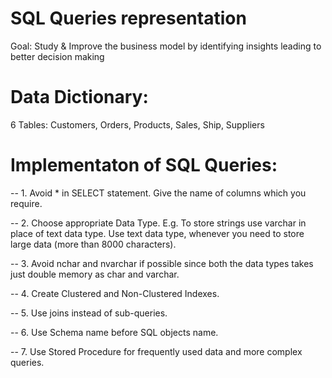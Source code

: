 # SQL Queries representation
Goal: Study & Improve the business model by identifying insights leading to better decision making

# Data Dictionary:

6 Tables: Customers, Orders, Products, Sales, Ship, Suppliers

# Implementaton of SQL Queries:

  -- 1. Avoid * in SELECT statement. Give the name of columns which you require.

  -- 2. Choose appropriate Data Type. E.g. To store strings use varchar in place of text data type. Use text data type, whenever you need to store large data (more than 8000 characters).

  -- 3. Avoid nchar and nvarchar if possible since both the data types takes just double memory as char and varchar.

  -- 4. Create Clustered and Non-Clustered Indexes.

  -- 5. Use joins instead of sub-queries.

  -- 6. Use Schema name before SQL objects name.

  -- 7. Use Stored Procedure for frequently used data and more complex queries.
